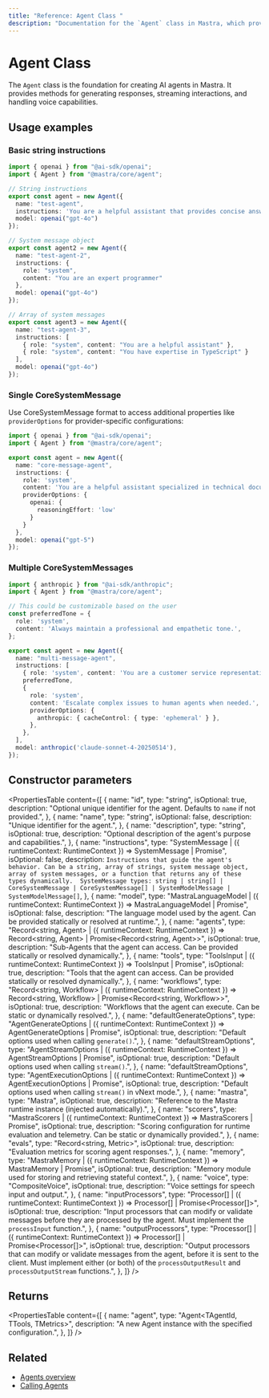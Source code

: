 ```yaml
---
title: "Reference: Agent Class "
description: "Documentation for the `Agent` class in Mastra, which provides the foundation for creating AI agents with various capabilities."
---
```


# Agent Class

The `Agent` class is the foundation for creating AI agents in Mastra. It provides methods for generating responses, streaming interactions, and handling voice capabilities.

## Usage examples

### Basic string instructions

```typescript filename="src/mastra/agents/string-agent.ts" showLineNumbers copy
import { openai } from "@ai-sdk/openai";
import { Agent } from "@mastra/core/agent";

// String instructions
export const agent = new Agent({
  name: "test-agent",
  instructions: 'You are a helpful assistant that provides concise answers.',
  model: openai("gpt-4o")
});

// System message object
export const agent2 = new Agent({
  name: "test-agent-2",
  instructions: { 
    role: "system", 
    content: "You are an expert programmer" 
  },
  model: openai("gpt-4o")
});

// Array of system messages
export const agent3 = new Agent({
  name: "test-agent-3",
  instructions: [
    { role: "system", content: "You are a helpful assistant" },
    { role: "system", content: "You have expertise in TypeScript" }
  ],
  model: openai("gpt-4o")
});
```

### Single CoreSystemMessage

Use CoreSystemMessage format to access additional properties like `providerOptions` for provider-specific configurations:

```typescript filename="src/mastra/agents/core-message-agent.ts" showLineNumbers copy
import { openai } from "@ai-sdk/openai";
import { Agent } from "@mastra/core/agent";

export const agent = new Agent({
  name: "core-message-agent",
  instructions: {
    role: 'system',
    content: 'You are a helpful assistant specialized in technical documentation.',
    providerOptions: {
      openai: { 
        reasoningEffort: 'low'
      }
    }
  },
  model: openai("gpt-5")
});
```

### Multiple CoreSystemMessages

```typescript filename="src/mastra/agents/multi-message-agent.ts" showLineNumbers copy
import { anthropic } from "@ai-sdk/anthropic";
import { Agent } from "@mastra/core/agent";

// This could be customizable based on the user
const preferredTone = { 
  role: 'system', 
  content: 'Always maintain a professional and empathetic tone.',
};

export const agent = new Agent({
  name: "multi-message-agent",
  instructions: [
    { role: 'system', content: 'You are a customer service representative.' },
    preferredTone,
    { 
      role: 'system', 
      content: 'Escalate complex issues to human agents when needed.',
      providerOptions: {
        anthropic: { cacheControl: { type: 'ephemeral' } },
      },
    },
  ],
  model: anthropic('claude-sonnet-4-20250514'),
});
```

## Constructor parameters

<PropertiesTable
  content={[
    {
      name: "id",
      type: "string",
      isOptional: true,
      description: "Optional unique identifier for the agent. Defaults to `name` if not provided.",
    },
    {
      name: "name",
      type: "string",
      isOptional: false,
      description: "Unique identifier for the agent.",
    },
    {
      name: "description",
      type: "string",
      isOptional: true,
      description: "Optional description of the agent's purpose and capabilities.",
    },
    {
      name: "instructions",
      type: "SystemMessage | ({ runtimeContext: RuntimeContext }) => SystemMessage | Promise<SystemMessage>",
      isOptional: false,
      description: `Instructions that guide the agent's behavior. Can be a string, array of strings, system message object, 
        array of system messages, or a function that returns any of these types dynamically. 
        SystemMessage types: string | string[] | CoreSystemMessage | CoreSystemMessage[] | SystemModelMessage | SystemModelMessage[]`,
    },
    {
      name: "model",
      type: "MastraLanguageModel | ({ runtimeContext: RuntimeContext }) => MastraLanguageModel | Promise<MastraLanguageModel>",
      isOptional: false,
      description: "The language model used by the agent. Can be provided statically or resolved at runtime.",
    },
    {
      name: "agents",
      type: "Record<string, Agent> | ({ runtimeContext: RuntimeContext }) => Record<string, Agent> | Promise<Record<string, Agent>>",
      isOptional: true,
      description: "Sub-Agents that the agent can access. Can be provided statically or resolved dynamically.",
    },
    {
      name: "tools",
      type: "ToolsInput | ({ runtimeContext: RuntimeContext }) => ToolsInput | Promise<ToolsInput>",
      isOptional: true,
      description: "Tools that the agent can access. Can be provided statically or resolved dynamically.",
    },
    {
      name: "workflows",
      type: "Record<string, Workflow> | ({ runtimeContext: RuntimeContext }) => Record<string, Workflow> | Promise<Record<string, Workflow>>",
      isOptional: true,
      description: "Workflows that the agent can execute. Can be static or dynamically resolved.",
    },
    {
      name: "defaultGenerateOptions",
      type: "AgentGenerateOptions | ({ runtimeContext: RuntimeContext }) => AgentGenerateOptions | Promise<AgentGenerateOptions>",
      isOptional: true,
      description: "Default options used when calling `generate()`.",
    },
    {
      name: "defaultStreamOptions",
      type: "AgentStreamOptions | ({ runtimeContext: RuntimeContext }) => AgentStreamOptions | Promise<AgentStreamOptions>",
      isOptional: true,
      description: "Default options used when calling `stream()`.",
    },
    {
      name: "defaultStreamOptions",
      type: "AgentExecutionOptions | ({ runtimeContext: RuntimeContext }) => AgentExecutionOptions | Promise<AgentExecutionOptions>",
      isOptional: true,
      description: "Default options used when calling `stream()` in vNext mode.",
    },
    {
      name: "mastra",
      type: "Mastra",
      isOptional: true,
      description: "Reference to the Mastra runtime instance (injected automatically).",
    },
    {
      name: "scorers",
      type: "MastraScorers | ({ runtimeContext: RuntimeContext }) => MastraScorers | Promise<MastraScorers>",
      isOptional: true,
      description: "Scoring configuration for runtime evaluation and telemetry. Can be static or dynamically provided.",
    },
    {
      name: "evals",
      type: "Record<string, Metric>",
      isOptional: true,
      description: "Evaluation metrics for scoring agent responses.",
    },
    {
      name: "memory",
      type: "MastraMemory | ({ runtimeContext: RuntimeContext }) => MastraMemory | Promise<MastraMemory>",
      isOptional: true,
      description: "Memory module used for storing and retrieving stateful context.",
    },
    {
      name: "voice",
      type: "CompositeVoice",
      isOptional: true,
      description: "Voice settings for speech input and output.",
    },
    {
      name: "inputProcessors",
      type: "Processor[] | ({ runtimeContext: RuntimeContext }) => Processor[] | Promise<Processor[]>",
      isOptional: true,
      description: "Input processors that can modify or validate messages before they are processed by the agent. Must implement the `processInput` function.",
    },
    {
      name: "outputProcessors",
      type: "Processor[] | ({ runtimeContext: RuntimeContext }) => Processor[] | Promise<Processor[]>",
      isOptional: true,
      description: "Output processors that can modify or validate messages from the agent, before it is sent to the client. Must implement either (or both) of the `processOutputResult` and `processOutputStream` functions.",
    },
  ]}
/>

## Returns

<PropertiesTable
  content={[
    {
      name: "agent",
      type: "Agent<TAgentId, TTools, TMetrics>",
      description: "A new Agent instance with the specified configuration.",
    },
  ]}
/>

## Related

- [Agents overview](../../docs/agents/overview.md)
- [Calling Agents](../../examples/agents/calling-agents.md)
